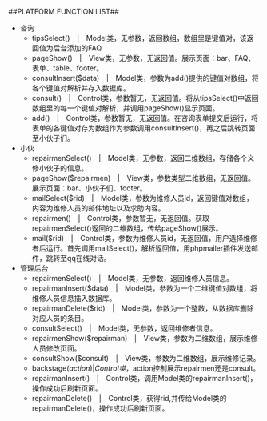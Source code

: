 ##PLATFORM FUNCTION LIST##
* 咨询
	* tipsSelect()　|　Model类，无参数，返回数组，数组里是键值对，该返回值为后台添加的FAQ
	* pageShow()　|　View类，无参数，无返回值。展示页面：bar、FAQ、表单、table、footer。
	* consultInsert($data)　|　Model类，参数为add()提供的键值对数组，将各个键值对解析并存入数据库。
 	* consult()　|　Control类，参数暂无，无返回值。将从tipsSelect()中返回数组里的每一个键值对解析，并调用pageShow()显示页面。
	* add()　|　Control类，参数暂无，无返回值。在咨询表单提交后运行，将表单的各键值对存为数组作为参数调用consultInsert()，再之后跳转页面至小伙子们。
* 小伙
	* repairmenSelect()　|　Model类，无参数，返回二维数组，存储各个义修小伙子的信息。
	* pageShow($repairmen)　|　View类，参数类型二维数组，无返回值。	展示页面：bar、小伙子们、footer。
	* mailSelect($rid)　|　Model类，参数为维修人员id，返回键值对数组，内容为维修人员的邮件地址以及求助内容。
	* repairmen()　|　Control类，参数暂无，无返回值。获取repairmenSelect()返回的二维数组，传给pageShow()展示。
	* mail($rid)　|　Control类，参数为维修人员id，无返回值，用户选择维修者后运行。首先调用mailSelect()，解析返回值，用phpmailer插件发送邮件，跳转至qq在线对话。
* 管理后台
	* repairmenSelect()　|　Model类，无参数，返回维修人员信息。
	* repairmanInsert($data)　|　Model类，参数为一个二维键值对数组，将维修人员信息插入数据库。
	* repairmanDelete($rid)　|　Model类，参数为一个整数，从数据库删除对应人员的条目。
	* consultSelect()　|　Model类，无参数，返回维修者信息。
	* repairmenShow($repairman)　|　View类，参数为二维数组，展示维修人员修改页面。
	* consultShow($consult)　|　View类，参数为二维数组，展示维修记录。
	* backstage($action)　|　Control类，$action控制展示repairmen还是consult。
	* repairmanInsert()　|　Control类，调用Model类的repairmanInsert()，操作成功后刷新页面。
	* repairmanDelete()　|　Control类，获得rid,并传给Model类的repairmanDelete()，操作成功后刷新页面。
